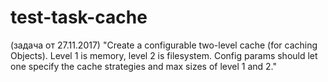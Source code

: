 # test-task-cache

(задача от 27.11.2017)
"Create a configurable two-level cache (for caching Objects). Level 1 is memory, level 2 is filesystem. Config params should let one specify the cache strategies and max sizes of level 1 and 2."
